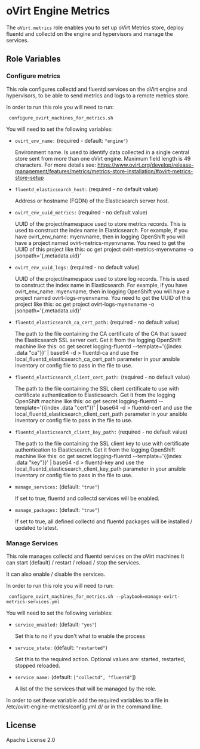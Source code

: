 oVirt Engine Metrics
====================

The `oVirt.metrics` role enables you to set up oVirt Metrics store, deploy fluentd and collectd on the engine and hypervisors
and manage the services.

Role Variables
--------------

### Configure metrics
This role configures collectd and fluentd services on the oVirt engine and hypervisors,
to be able to send metrics and logs to a remote metrics store.

In order to run this role you will need to run:

     configure_ovirt_machines_for_metrics.sh

You will need to set the following variables:

- `ovirt_env_name:` (required - default: `"engine"`)

  Environment name. Is used to identify data collected in a single central
  store sent from more than one oVirt engine.
  Maximum field length is 49 characters.
  For more details see:
  https://www.ovirt.org/develop/release-management/features/metrics/metrics-store-installation/#ovirt-metrics-store-setup

- `fluentd_elasticsearch_host:` (required - no default value)

  Address or hostname (FQDN) of the Elasticsearch server host.

- `ovirt_env_uuid_metrics:` (required - no default value)

  UUID of the project/namespace used to store metrics records.
  This is used to construct the index name in Elasticsearch.
  For example, if you have ovirt_env_name: myenvname,
  then in logging OpenShift you will have a project named ovirt-metrics-myenvname.
  You need to get the UUID of this project like this:
  oc get project ovirt-metrics-myenvname -o jsonpath='{.metadata.uid}'

- `ovirt_env_uuid_logs:` (required - no default value)

  UUID of the project/namespace used to store log records.
  This is used to construct the index name in Elasticsearch.
  For example, if you have ovirt_env_name: myenvname,
  then in logging OpenShift you will have a project named ovirt-logs-myenvname.
  You need to get the UUID of this project like this:
  oc get project ovirt-logs-myenvname -o jsonpath='{.metadata.uid}'

- `fluentd_elasticsearch_ca_cert_path:` (required - no default value)

  The path to the file containing the CA certificate of the CA that issued
  the Elasticsearch SSL server cert.
  Get it from the logging OpenShift machine like this:
  oc get secret logging-fluentd --template='{{index .data "ca"}}' | base64 -d > fluentd-ca
  and use the local_fluentd_elasticsearch_ca_cert_path parameter in your ansible inventory
  or config file to pass in the file to use.

- `fluentd_elasticsearch_client_cert_path:` (required - no default value)

  The path to the file containing the SSL client certificate to use
  with certificate authentication to Elasticsearch.
  Get it from the logging OpenShift machine like this:
  oc get secret logging-fluentd --template='{{index .data "cert"}}' | base64 -d > fluentd-cert
  and use the local_fluentd_elasticsearch_client_cert_path parameter in your ansible inventory
  or config file to pass in the file to use.

- `fluentd_elasticsearch_client_key_path:` (required - no default value)

  The path to the file containing the SSL client key to use
  with certificate authentication to Elasticsearch.
  Get it from the logging OpenShift machine like this:
  oc get secret logging-fluentd --template='{{index .data "key"}}' | base64 -d > fluentd-key
  and use the local_fluentd_elasticsearch_client_key_path parameter in your ansible inventory
  or config file to pass in the file to use.

- `manage_services:` (default: `"true"`)

  If set to true, fluentd and collectd services will be enabled.

- `manage_packages:` (default: `"true"`)

  If set to true, all defined collectd and fluentd packages will be installed / updated to latest.


### Manage Services
This role manages collectd and fluentd services on the oVirt machines
It can start (default) / restart / reload / stop the services.

It can also enable / disable the services.


In order to run this role you will need to run:

     configure_ovirt_machines_for_metrics.sh --playbook=manage-ovirt-metrics-services.yml


You will need to set the following variables:

- `service_enabled:`  (default: `"yes"`)

  Set this to no if you don't what to enable the process

- `service_state:` (default: `"restarted"`)

  Set this to the required action. Optional values are: started, restarted, stopped reloaded.

- `service_name:` (default: `["collectd", "fluentd"`])

  A list of the the services that will be managed by the role.


In order to set these variable add the required variables to a file in
/etc/ovirt-engine-metrics/config.yml.d/ or in the command line.

License
-------

Apache License 2.0

